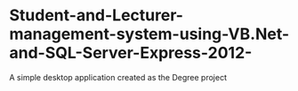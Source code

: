 # Student-and-Lecturer-management-system-using-VB.Net-and-SQL-Server-Express-2012-
A simple desktop application created as the Degree project
